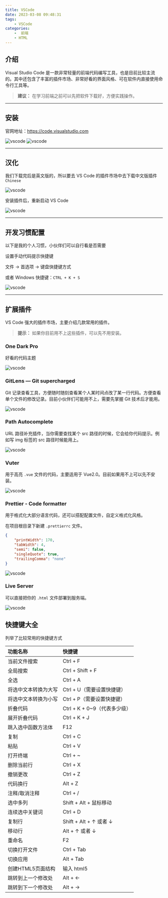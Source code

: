 ```yaml
---
title: VSCode
date: 2023-03-08 09:48:31
tags:
    - VSCode
categories:
    -  前端
    - HTML
---
```


## 介绍

Visual Studio Code 是一款非常轻量的前端代码编写工具，也是目前比较主流的。其中还包含了丰富的插件市场、非常好看的界面风格、可在软件内直接使用命令行工具等。

> **建议：** 在学习前端之前可以先把软件下载好，方便实践操作。

***
## 安装

官网地址：https://code.visualstudio.com

![vscode](https://note.noxussj.top/assets/image1.d2db935e.png)
![vscode](https://note.noxussj.top/assets/image2.d0779fa4.png)

***

## 汉化

我们下载完后是英文版的，所以要去 VS Code 的插件市场中去下载中文版插件 `Chinese`

![vscode](https://note.noxussj.top/assets/image3.bbd4aee0.png)

安装插件后，重新启动 VS Code

![vscode](https://note.noxussj.top/assets/image4.90f718d3.png)

***

## 开发习惯配置

以下是我的个人习惯，小伙伴们可以自行看是否需要

设置手动代码提示快捷键

文件 -> 首选项 -> 键盘快捷键方式

或者 Windows 快捷键：`CTRL + K + S`

![vscode](https://note.noxussj.top/assets/image5.8610f379.png)

***

## 扩展插件

VS Code 强大的插件市场，主要介绍几款常用的插件。

> **提示：** 如果你目前用不上这些插件，可以先不用安装。

### One Dark Pro

好看的代码主题

![vscode](https://note.noxussj.top/assets/image6.21b6d2e9.png)

### GitLens — Git supercharged

Git 记录查看工具，方便随时随刻查看某个人某时间点改了某一行代码。方便查看单个文件的修改记录。目前小伙伴们可能用不上，需要先掌握 Git 技术后才能用。

![vscode](https://note.noxussj.top/assets/image7.a40696c6.png)

### Path Autocomplete

URL 路径补充插件，当你需要查找某个 src 路径的时候，它会给你代码提示。例如写 img 标签的 src 路径时候能用上。

![vscode](https://note.noxussj.top/assets/image8.4c264abf.png)

### Vuter

用于高亮 `.vue` 文件的代码，主要适用于 Vue2.0。目前如果用不上可以先不安装。

![vscode](https://note.noxussj.top/assets/image9.e8f95935.png)

### Prettier - Code formatter

用于格式化大部分语言代码，还可以搭配配置文件，自定义格式化风格。

在项目根目录下新建 `.prettierrc` 文件。

```json
{
    "printWidth": 170,
    "tabWidth": 4,
    "semi": false,
    "singleQuote": true,
    "trailingComma": "none"
}

```
![vscode](https://note.noxussj.top/assets/image10.68823e31.png)

### Live Server

可以直接把你的 `.html` 文件部署到服务端。

![vscode](https://note.noxussj.top/assets/image11.85c3d931.png)

## 快捷键大全

列举了比较常用的快捷键方式

| 功能名称 | 快捷键 |  
| :- | :- | 
| 当前文件搜索 | Ctrl + F |
| 全局搜索 | Ctrl + Shift + F |
| 全选 | Ctrl + A |
| 将选中文本转换为大写 | Ctrl + U（需要设置快捷键） |
| 将选中文本转换为小写 | Ctrl + P（需要设置快捷键） |
| 折叠代码 | Ctrl + K + 0~9（代表多少级） |
| 展开折叠代码 | Ctrl + K + J |
| 跳入选中函数方法体 | F12 |
| 复制 | Ctrl + C |
| 粘贴 | Ctrl + V |
| 打开终端 | Ctrl + ~ |
| 删除当前行 | Ctrl + X |
| 撤销更改 | Ctrl + Z |
| 代码换行 | Alt + Z |
| 注释/取消注释 | Ctrl + / |
| 选中多列 | Shift + Alt + 鼠标移动 |
| 连续选中关键词 | Ctrl + D |
| 复制行 | Shift + Alt + ↑ 或者 ↓ |
| 移动行 | Alt + ↑ 或者 ↓ |
| 重命名 | F2 |
| 切换打开文件 | Ctrl + Tab |
| 切换应用 | Alt + Tab |
| 创建HTML5页面结构 | 输入 html5 |
| 跳转到上一个修改处 | Alt + ← |
| 跳转到下一个修改处 | Alt + → |
